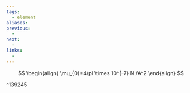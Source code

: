 ```yaml
---
tags:
  - element
aliases:
previous:
  - 
next:
  - 
links:
  -
---
```


$$
\begin{align}
\mu_{0}=4\pi \times 10^{-7} N /A^2
\end{align}
$$

^139245
